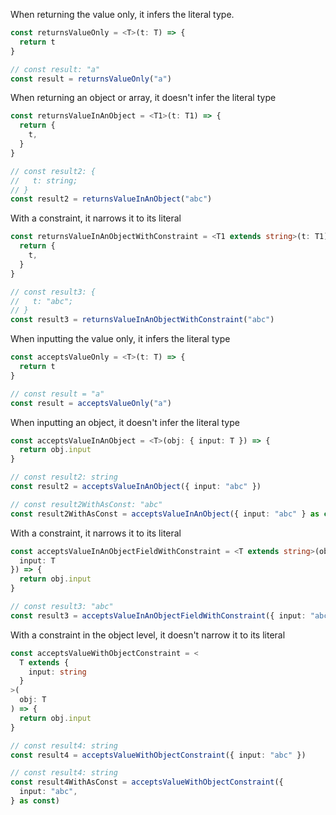 When returning the value only, it infers the literal type.

```ts
const returnsValueOnly = <T>(t: T) => {
  return t
}

// const result: "a"
const result = returnsValueOnly("a")
```

When returning an object or array, it doesn't infer the literal type

```ts
const returnsValueInAnObject = <T1>(t: T1) => {
  return {
    t,
  }
}

// const result2: {
//   t: string;
// }
const result2 = returnsValueInAnObject("abc")
```

With a constraint, it narrows it to its literal

```ts
const returnsValueInAnObjectWithConstraint = <T1 extends string>(t: T1) => {
  return {
    t,
  }
}

// const result3: {
//   t: "abc";
// }
const result3 = returnsValueInAnObjectWithConstraint("abc")
```

When inputting the value only, it infers the literal type

```ts
const acceptsValueOnly = <T>(t: T) => {
  return t
}

// const result = "a"
const result = acceptsValueOnly("a")
```

When inputting an object, it doesn't infer the literal type

```ts
const acceptsValueInAnObject = <T>(obj: { input: T }) => {
  return obj.input
}

// const result2: string
const result2 = acceptsValueInAnObject({ input: "abc" })

// const result2WithAsConst: "abc"
const result2WithAsConst = acceptsValueInAnObject({ input: "abc" } as const)
```

With a constraint, it narrows it to its literal

```ts
const acceptsValueInAnObjectFieldWithConstraint = <T extends string>(obj: {
  input: T
}) => {
  return obj.input
}

// const result3: "abc"
const result3 = acceptsValueInAnObjectFieldWithConstraint({ input: "abc" })
```

With a constraint in the object level, it doesn't narrow it to its literal

```ts
const acceptsValueWithObjectConstraint = <
  T extends {
    input: string
  }
>(
  obj: T
) => {
  return obj.input
}

// const result4: string
const result4 = acceptsValueWithObjectConstraint({ input: "abc" })

// const result4: string
const result4WithAsConst = acceptsValueWithObjectConstraint({
  input: "abc",
} as const)
```

